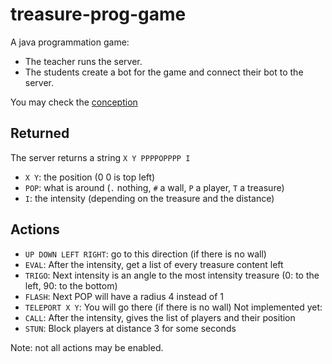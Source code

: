 # treasure-prog-game
A java programmation game:

- The teacher runs the server.
- The students create a bot for the game and connect their bot to the server.

You may check the [conception](src/fr/isae/mae/ss/sockets/treasures/server/Conception.md) 

## Returned
The server returns a string `X Y PPPPOPPPP I`

*   `X Y`: the position (0 0 is top left)
*   `POP`: what is around (`.` nothing, `#` a wall, `P` a player, `T` a treasure)
*   `I`: the intensity (depending on the treasure and the distance)


## Actions
* `UP DOWN LEFT RIGHT`: go to this direction (if there is no wall)
* `EVAL`: After the intensity, get a list of every treasure content left
* `TRIGO`: Next intensity is an angle to the most intensity treasure (0: to the left, 90: to the bottom)
* `FLASH`: Next POP will have a radius 4 instead of 1
* `TELEPORT X Y`: You will go there (if there is no wall)
Not implemented yet:
* `CALL`: After the intensity, gives the list of players and their position
* `STUN`: Block players at distance 3 for some seconds

Note: not all actions may be enabled.

